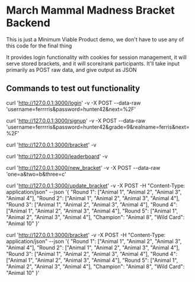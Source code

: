 # March Mammal Madness Bracket Backend

This is just a Minimum Viable Product demo, we don't have to use any of this code for the final thing

It provides login functionality with cookies for session management, it will serve stored brackets, and it will score/rank participants. It'll take input primarily as POST raw data, and give output as JSON

## Commands to test out functionality

curl 'http://127.0.0.1:3000/login' -v -X POST --data-raw 'username=ferrrris&password=hunter42&next=%2F'

curl 'http://127.0.0.1:3000/signup' -v -X POST --data-raw 'username=ferrrris&password=hunter42&grade=9&realname=ferris&next=%2F'

curl 'http://127.0.0.1:3000/bracket' -v

curl 'http://127.0.0.1:3000/leaderboard' -v

curl 'http://127.0.0.1:3000/new_bracket' -v -X POST --data-raw 'one=a&two=b&three=c'

curl 'http://127.0.0.1:3000/update_bracket' -v -X POST -H "Content-Type: application/json" --json '{ "Round 1": ["Animal 1", "Animal 2", "Animal 3", "Animal 4"], "Round 2": ["Animal 1", "Animal 2", "Animal 3", "Animal 4"], "Round 3": ["Animal 1", "Animal 2", "Animal 3", "Animal 4"], "Round 4": ["Animal 1", "Animal 2", "Animal 3", "Animal 4"], "Round 5": ["Animal 1", "Animal 2", "Animal 3", "Animal 4"], "Champion": "Animal 8", "Wild Card": "Animal 10" }' 

curl 'http://127.0.0.1:3000/bracket' -v -X POST -H "Content-Type: application/json" --json '{ "Round 1": ["Animal 1", "Animal 2", "Animal 3", "Animal 4"], "Round 2": ["Animal 1", "Animal 2", "Animal 3", "Animal 4"], "Round 3": ["Animal 1", "Animal 2", "Animal 3", "Animal 4"], "Round 4": ["Animal 1", "Animal 2", "Animal 3", "Animal 4"], "Round 5": ["Animal 1", "Animal 2", "Animal 3", "Animal 4"], "Champion": "Animal 8", "Wild Card": "Animal 10" }' 
